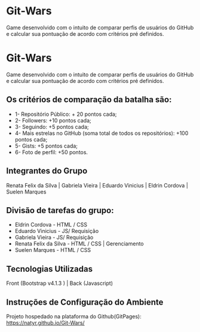 # Git-Wars
Game desenvolvido com o intuito de comparar perfis de usuários do GitHub e calcular sua pontuação de acordo com critérios pré definidos.

# Git-Wars
Game desenvolvido com o intuito de comparar perfis de usuários do GitHub e calcular sua pontuação de acordo com critérios pré definidos.

## Os critérios de comparação da batalha são: 
- 1- Repositório Público: + 20 pontos cada;
- 2- Followers: +10 pontos cada;
- 3- Seguindo: +5 pontos cada;
- 4- Mais estrelas no GitHub (soma total de todos os repositórios): +100 pontos cada;
- 5- Gists: +5 pontos cada;
- 6- Foto de perfil: +50 pontos.

## Integrantes do Grupo
Renata Felix da Silva	 |   Gabriela Vieira   |   Eduardo Vinicius   |   Eldrin Cordova   |   Suelen Marques

## Divisão de tarefas do grupo: 
- Eldrin Cordova - HTML / CSS
- Eduardo Vinicius - JS/ Requisição
- Gabriela Vieira - JS/ Requisição
- Renata Felix da Silva - HTML / CSS | Gerenciamento 
- Suelen Marques - HTML / CSS

## Tecnologias Utilizadas
Front (Bootstrap v4.1.3 ) |  Back (Javascript)

## Instruções de Configuração do Ambiente

Projeto hospedado na plataforma do Github(GitPages): https://natyr.github.io/Git-Wars/

